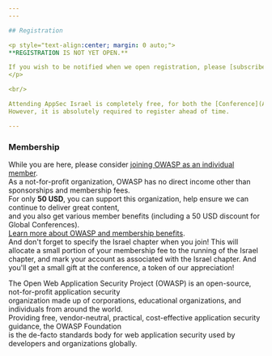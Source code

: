 ```yaml
---
---

## Registration 

<p style="text-align:center; margin: 0 auto;">
**REGISTRATION IS NOT YET OPEN.**   

If you wish to be notified when we open registration, please [subscribe to our mailing list](https://lists.owasp.org/mailman/listinfo/owasp-israel), or check back later.
</p> 

<br/> 

Attending AppSec Israel is completely free, for both the [Conference](Agenda) and the [Training](Training).   
However, it is absolutely required to register ahead of time.   

---
```


### Membership 

While you are here, please consider [joining OWASP as an individual member](https://www.owasp.org/index.php/Individual_Member).   
As a not-for-profit organization, OWASP has no direct income other than sponsorships and membership fees.  
For only **50 USD**, you can support this organization, help ensure we can continue to deliver great content,  
and you also get various member benefits (including a 50 USD discount for Global Conferences).  
[Learn more about OWASP and membership benefits](https://www.owasp.org/index.php/Individual_Member).  
And don't forget to specify the Israel chapter when you join! This will allocate a small portion of your membership fee to the running of the Israel chapter, and mark your account as associated with the Israel chapter. And you'll get a small gift at the conference, a token of our appreciation!  

The Open Web Application Security Project (OWASP) is an open-source, not-for-profit application security   
organization made up of corporations, educational organizations, and individuals from around the world.   
Providing free, vendor-neutral, practical, cost-effective application security guidance, the OWASP Foundation   
is the de-facto standards body for web application security used by developers and organizations globally. 
